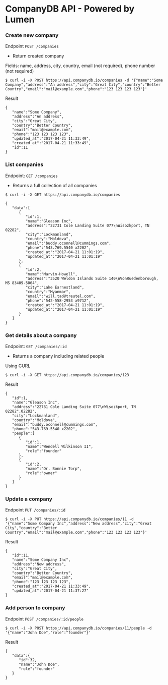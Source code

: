 # CompanyDB API - Powered by Lumen

### Create new company
Endpoint `POST /companies`
- Return created company

Fields: name, address, city, country, email (not required), phone number (not required)

```
$ curl -i -X POST https://api.companydb.io/companies -d '{"name":"Some Company","address":"An address","city":"Great City","country":"Better Country","email":"mail@example.com","phone":"123 123 123 123"}'
```

Result

```
{
   "name":"Some Company",
   "address":"An address",
   "city":"Great City",
   "country":"Better Country",
   "email":"mail@example.com",
   "phone":"123 123 123 123",
   "updated_at":"2017-04-21 11:33:49",
   "created_at":"2017-04-21 11:33:49",
   "id":11
}
```

### List companies
Endpoint: `GET /companies`

- Returns a full collection of all companies

```
$ curl -i -X GET https://api.companydb.io/companies
```

```
{
   "data":[
      {
         "id":1,
         "name":"Gleason Inc",
         "address":"22731 Cole Landing Suite 077\nWisozkport, TN 02282",
         "city":"Lockmanland",
         "country":"Moldova",
         "email":"buddy.oconnell@cummings.com",
         "phone":"543.769.5540 x2202",
         "created_at":"2017-04-21 11:01:19",
         "updated_at":"2017-04-21 11:01:19"
      },
      {
         "id":2,
         "name":"Marvin-Howell",
         "address":"3520 Weldon Islands Suite 140\nVonRuedenborough, MS 83409-5064",
         "city":"Lake Earnestland",
         "country":"Myanmar",
         "email":"will.tad@treutel.com",
         "phone":"542-558-2953 x9712",
         "created_at":"2017-04-21 11:01:19",
         "updated_at":"2017-04-21 11:01:19"
      }
   ]
}
```

### Get details about a company
Endpoint: `GET /companies/:id`  
- Returns a company including related people

Using CURL

```
$ curl -i -X GET https://api.companydb.io/companies/123
```

Result

```
{
   "id":1,
   "name":"Gleason Inc",
   "address":"22731 Cole Landing Suite 077\nWisozkport, TN 02282",02282",
   "city":"Lockmanland",
   "country":"Moldova",
   "email":"buddy.oconnell@cummings.com",
   "phone":"543.769.5540 x2202",
   "people":[
      {
         "id":1,
         "name":"Wendell Wilkinson II",
         "role":"founder"
      },
      {
         "id":2,
         "name":"Dr. Bonnie Torp",
         "role":"owner"
      }
   ]
}
```

### Update a company
Endpoint `PUT /companies/:id`

```
$ curl -i -X PUT https://api.companydb.io/companies/11 -d '{"name":"Some Company Inc","address":"New address","city":"Great City","country":"Better Country","email":"mail@example.com","phone":"123 123 123 123"}' 
```

Result

```
{
   "id":11,
   "name":"Some Company Inc",
   "address":"New address",
   "city":"Great City",
   "country":"Better Country",
   "email":"mail@example.com",
   "phone":"123 123 123 123",
   "created_at":"2017-04-21 11:33:49",
   "updated_at":"2017-04-21 11:37:27"
}
```

### Add person to company
Endpoint `POST /companies/:id/people`

```
$ curl -i -X POST https://api.companydb.io/companies/11/people -d '{"name":"John Doe","role":"founder"}'
```

Result

```
{
   "data":{
      "id":32,
      "name":"John Doe",
      "role":"founder"
   }
}
```
